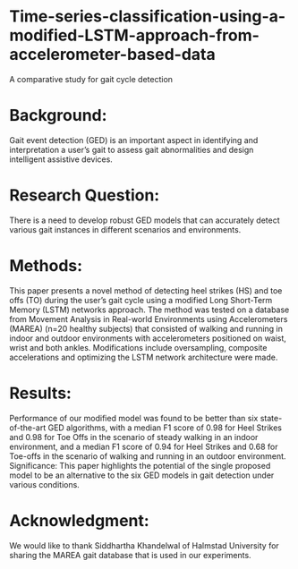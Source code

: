 # Time-series-classification-using-a-modified-LSTM-approach-from-accelerometer-based-data
A comparative study for gait cycle detection

# Background: 
Gait event detection (GED) is an important aspect in identifying and interpretation a user’s gait to assess gait abnormalities and design intelligent assistive devices.

# Research Question: 
There is a need to develop robust GED models that can accurately detect various gait instances in different scenarios and environments. 

# Methods: 
This paper presents a novel method of detecting heel strikes (HS) and toe offs (TO) during the user’s gait cycle using a modified Long Short-Term Memory (LSTM) networks approach. The method was tested on a database from Movement Analysis in Real-world Environments using Accelerometers (MAREA) (n=20 healthy subjects) that consisted of walking and running in indoor and outdoor environments with accelerometers positioned on waist, wrist and both ankles. Modifications include oversampling, composite accelerations and optimizing the LSTM network architecture were made. 

# Results: 
Performance of our modified model was found to be better than six state-of-the-art GED algorithms, with a median F1 score of 0.98 for Heel Strikes and 0.98 for Toe Offs in the scenario of steady walking in an indoor environment, and a median F1 score of 0.94 for Heel Strikes and 0.68 for Toe-offs in the scenario of walking and running in an outdoor environment. 
Significance: This paper highlights the potential of the single proposed model to be an alternative to the six GED models in gait detection under various conditions.

# Acknowledgment:
We would like to thank Siddhartha Khandelwal of Halmstad University for sharing the MAREA gait database that is used in our experiments.
